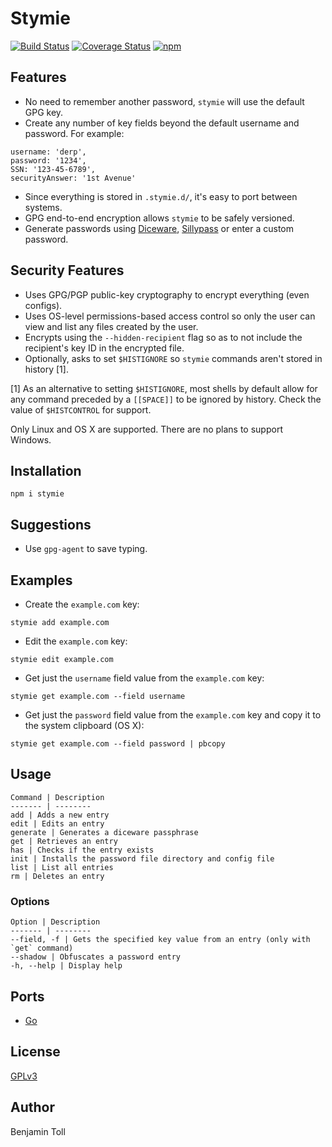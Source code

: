 # Stymie

[![Build Status](https://travis-ci.org/btoll/stymie.svg?branch=master)](https://travis-ci.org/btoll/stymie)
[![Coverage Status](https://coveralls.io/repos/github/btoll/stymie/badge.svg?branch=master)](https://coveralls.io/github/btoll/stymie?branch=master)
[![npm](https://img.shields.io/npm/v/stymie.svg)](https://www.npmjs.com/package/stymie)

## Features

- No need to remember another password, `stymie` will use the default GPG key.
- Create any number of key fields beyond the default username and password.  For example:

```
username: 'derp',
password: '1234',
SSN: '123-45-6789',
securityAnswer: '1st Avenue'
```

- Since everything is stored in `.stymie.d/`, it's easy to port between systems.
- GPG end-to-end encryption allows `stymie` to be safely versioned.
- Generate passwords using [Diceware], [Sillypass] or enter a custom password.

## Security Features

- Uses GPG/PGP public-key cryptography to encrypt everything (even configs).
- Uses OS-level permissions-based access control so only the user can view and list any files created by the user.
- Encrypts using the `--hidden-recipient` flag so as to not include the recipient's key ID in the encrypted file.
- Optionally, asks to set `$HISTIGNORE` so `stymie` commands aren't stored in history [1].

[1] As an alternative to setting `$HISTIGNORE`, most shells by default allow for any command preceded by a `[[SPACE]]` to be ignored by history. Check the value of `$HISTCONTROL` for support.

Only Linux and OS X are supported. There are no plans to support Windows.

## Installation

`npm i stymie`

## Suggestions

- Use `gpg-agent` to save typing.

## Examples

- Create the `example.com` key:
```
stymie add example.com
```

- Edit the `example.com` key:
```
stymie edit example.com
```

- Get just the `username` field value from the `example.com` key:
```
stymie get example.com --field username
```

- Get just the `password` field value from the `example.com` key and copy it to the system clipboard (OS X):
```
stymie get example.com --field password | pbcopy
```

## Usage

    Command | Description
    ------- | --------
    add | Adds a new entry
    edit | Edits an entry
    generate | Generates a diceware passphrase
    get | Retrieves an entry
    has | Checks if the entry exists
    init | Installs the password file directory and config file
    list | List all entries
    rm | Deletes an entry

### Options

    Option | Description
    ------- | --------
    --field, -f | Gets the specified key value from an entry (only with `get` command)
    --shadow | Obfuscates a password entry
    -h, --help | Display help

## Ports

- [Go][golang]

## License

[GPLv3](COPYING)

## Author

Benjamin Toll

[Diceware]: https://github.com/btoll/onf-diceware
[Sillypass]: https://github.com/btoll/sillypass
[golang]: https://github.com/btoll/stymie-go

